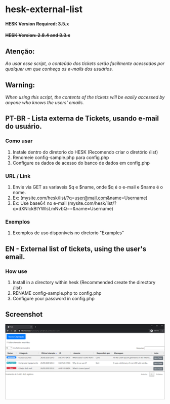 # hesk-external-list

#### HESK Version Required: 3.5.x
#### ~~HESK Version: 2.8.4 and 3.3.x~~ 

## Atenção:

*Ao usar esse script, o conteúdo dos tickets serão facilmente acessados por qualquer um que conheça os e-mails dos usuários.*

## Warning:

*When using this script, the contents of the tickets will be easily accessed by anyone who knows the users' emails.*

## PT-BR - Lista externa de Tickets, usando e-mail do usuário.

### Como usar
1. Instale dentro do diretorio do HESK (Recomendo criar o diretório /list)
2. Renomeie config-sample.php para config.php
3. Configure os dados de acesso do banco de dados em config.php

### URL / Link
1. Envie via GET as variaveis $q e $name, onde $q é o e-mail e $name é o nome.
2. Ex: (mysite.com/hesk/list/?q=user@mail.com&name=Username)
3. Ex: Use base64 no e-mail (mysite.com/hesk/list/?q=dXNlckBtYWlsLmNvbQ==&name=Username)

### Exemplos
1. Exemplos de uso disponíveis no diretorio "Examples"

## EN - External list of tickets, using the user's email.

### How use
1. Install in a directory within hesk (Recommended create the directory /list)
2. RENAME config-sample.php to config.php
3. Configure your password in config.php

## Screenshot

![](/images/print/1-list.png)

